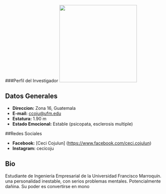 ###Perfil del Investigador
<img src="https://scontent-lga3-1.xx.fbcdn.net/hphotos-xfa1/v/t1.0-9/523064_465855010113977_1834276987_n.jpg?oh=9e6588b132b26634ae0a887da785514d&oe=5786BEE3" width = "250">

## Datos Generales
* **Direccion:** Zona 16, Guatemala
* **E-mail:** ccoju@ufm.edu
* **Estatura:** 1.90 m
* **Estado Emocional:** Estable (psicopata, esclerosis multiple)

##Redes Sociales
* **Facebook:** [Ceci Cojulun] (https://www.facebook.com/ceci.cojulun)
* **Instagram:** cecicoju

## Bio
Estudiante de Ingeniería Empresarial de la Universidad Francisco Marroquín. una personalidad inestable, con serios problemas mentales. Potencialmente dañina. Su poder es convertirse en mono

